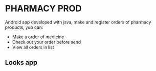 # PHARMACY PROD
Android app developed with java, make and register orders of pharmacy products, yuo can:
* Make a order of medicine
* Check out your order before send
* View all orders in list
## Looks app

